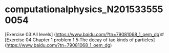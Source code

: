 # computationalphysics_N2015335550054
[Exercise 03:All levels] (https://www.baidu.com/?tn=79081068_1_oem_dg)#
[Exercise 04:Chapter 1 problem 1.5:The decay of tao kinds of particles] (https://www.baidu.com/?tn=79081068_1_oem_dg)
